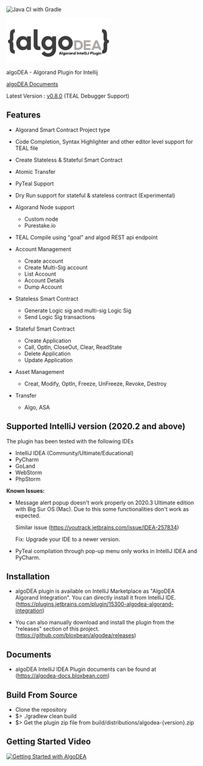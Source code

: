 ![Java CI with Gradle](https://github.com/bloxbean/algorand-idea-plugin/workflows/Java%20CI%20with%20Gradle/badge.svg?branch=master)

![algoDEA](https://github.com/bloxbean/algodea/raw/master/src/main/resources/icons/algorand_intellij.png)

algoDEA - Algorand Plugin for Intellij

[algoDEA Documents](https://algodea-docs.bloxbean.com)

Latest Version : [v0.8.0](https://github.com/bloxbean/algodea/releases/tag/v0.8.0) (TEAL Debugger Support)


## Features
  - Algorand Smart Contract Project type
  - Code Completion, Syntax Highlighter and other editor level support for TEAL file
  - Create Stateless & Stateful Smart Contract
  - Atomic Transfer
  - PyTeal Support
  - Dry Run support for stateful & stateless contract (Experimental)

  - Algorand Node support
      - Custom node
      - Purestake.io
  - TEAL Compile using "goal" and algod REST api endpoint 
  - Account Management
      - Create account
      - Create Multi-Sig account
      - List Account
      - Account Details
      - Dump Account
  - Stateless Smart Contract
      - Generate Logic sig and multi-sig Logic Sig 
      - Send Logic Sig transactions
  - Stateful Smart Contract 
      - Create Application
      - Call, OptIn, CloseOut, Clear, ReadState
      - Delete Application
      - Update Application
  - Asset Management
      - Creat, Modify, OptIn, Freeze, UnFreeze, Revoke, Destroy
      
  - Transfer 
      - Algo, ASA
      
## Supported IntelliJ version (2020.2 and above)

The plugin has been tested with the following IDEs

- IntelliJ IDEA (Community/Ultimate/Educational)
- PyCharm
- GoLand
- WebStorm
- PhpStorm

**Known Issues:**
 - Message alert popup doesn't work properly on 2020.3 Ultimate edition with Big Sur OS (Mac). Due to this some functionalities don't work as expected.
   
   Similar issue (https://youtrack.jetbrains.com/issue/IDEA-257834)
   
   Fix: Upgrade your IDE to a newer version.
   
 - PyTeal compilation through pop-up menu only works in IntelliJ IDEA and PyCharm.

## Installation
- algoDEA plugin is available on IntelliJ Marketplace as "AlgoDEA Algorand Integration". You can directly install it from IntelliJ IDE.
(https://plugins.jetbrains.com/plugin/15300-algodea-algorand-integration)

- You can also manually download and install the plugin from the "releases" section of this project.
(https://github.com/bloxbean/algodea/releases)


## Documents

* algoDEA IntelliJ IDEA Plugin documents can be found at  (https://algodea-docs.bloxbean.com)

## Build From Source
* Clone the repository
* $> ./gradlew clean build
* $> Get the plugin zip file from build/distributions/algodea-{version}.zip 

## Getting Started Video

[![Getting Started with AlgoDEA](https://img.youtube.com/vi/sah1z0BinW0/0.jpg)](https://youtu.be/sah1z0BinW0)

